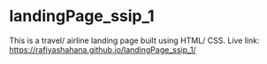 # landingPage_ssip_1
This is a travel/ airline landing page built using HTML/ CSS. Live link: https://rafiyashahana.github.io/landingPage_ssip_1/
